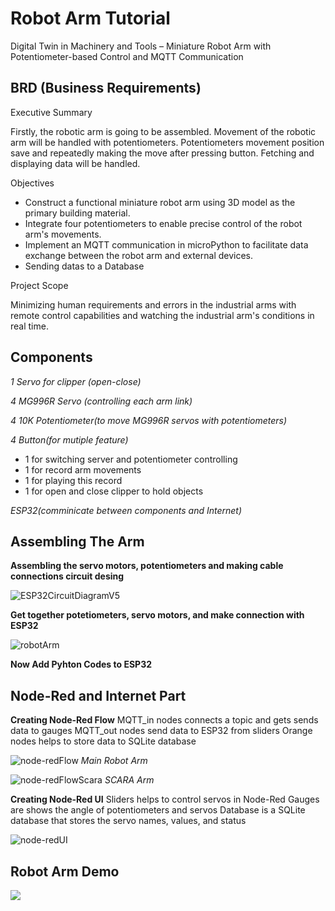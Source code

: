 # Robot Arm Tutorial

Digital Twin in Machinery and Tools – Miniature Robot Arm with Potentiometer-based Control and MQTT Communication

## BRD (Business Requirements)

Executive Summary

Firstly, the robotic arm is going to be assembled. Movement of the robotic arm will be handled with
potentiometers. Potentiometers movement position save and repeatedly making the move after pressing button.
Fetching and displaying data will be handled.

Objectives

- Construct a functional miniature robot arm using 3D model as the primary building material.
- Integrate four potentiometers to enable precise control of the robot arm's movements.
- Implement an MQTT communication in microPython to facilitate data exchange between the
robot arm and external devices.
- Sending datas to a Database

Project Scope

Minimizing human requirements and errors in the industrial arms with remote control capabilities and
watching the industrial arm's conditions in real time.

## Components

*1 Servo for clipper (open-close)*

*4 MG996R Servo (controlling each arm link)*

*4 10K Potentiometer(to move MG996R servos with potentiometers)*

*4 Button(for mutiple feature)*
- 1 for switching server and potentiometer controlling
- 1 for record arm movements
- 1 for playing this record
- 1 for open and close clipper to hold objects

*ESP32(comminicate between components and Internet)*

## Assembling The Arm
**Assembling the servo motors, potentiometers and making cable connections circuit desing**

![ESP32CircuitDiagramV5](https://github.com/berkayguzel06/Robot-Arm/assets/98205992/23ebbd96-525e-4696-9a99-da37cd3d2bbf)

**Get together potetiometers, servo motors, and make connection with ESP32**

![robotArm](https://github.com/berkayguzel06/Robot-Arm/assets/98205992/31e6e23e-21e2-473f-9d0a-549df3c10805)

**Now Add Pyhton Codes to ESP32**

## Node-Red and Internet Part

**Creating Node-Red Flow**
MQTT_in nodes connects a topic and gets sends data to gauges
MQTT_out nodes send data to ESP32  from sliders
Orange nodes helps to store data to SQLite database

![node-redFlow](https://github.com/berkayguzel06/Robot-Arm/assets/98205992/aac00e82-0267-46b0-9602-24e12cf8e93d)
*Main Robot Arm*

![node-redFlowScara](https://github.com/berkayguzel06/Robot-Arm/assets/98205992/76052f0e-2ddb-4db0-8cb8-28b0da98633b)
*SCARA Arm*

**Creating Node-Red UI**
Sliders helps to control servos in Node-Red
Gauges are shows the angle of potentiometers and servos
Database is a SQLite database that stores the servo names, values, and status

![node-redUI](https://github.com/berkayguzel06/Robot-Arm/assets/98205992/a1f10409-3f53-42a6-8686-6eeeba0e6468)

## Robot Arm Demo
![](https://drive.google.com/file/d/1fgrEn9rv6O4Lq0qHN0ewIDoMhQujrdZO/view?usp=sharing)
